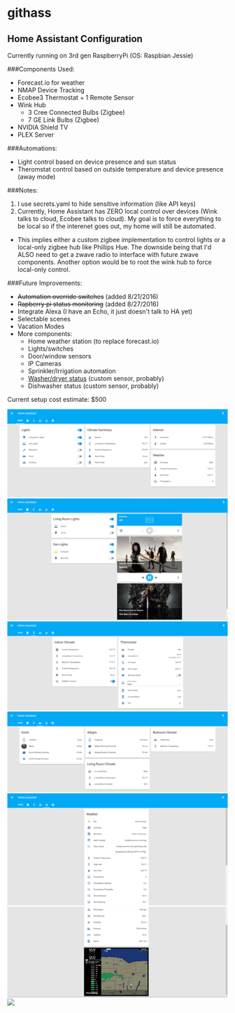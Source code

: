 # githass
## Home Assistant Configuration
Currently running on 3rd gen RaspberryPi (OS: Raspbian Jessie)

###Components Used:
- Forecast.io for weather
- NMAP Device Tracking
- Ecobee3 Thermostat + 1 Remote Sensor
- Wink Hub
  - 3 Cree Connected Bulbs (Zigbee)
  -  7 GE Link Bulbs (Zigbee)
- NVIDIA Shield TV
- PLEX Server

###Automations:
- Light control based on device presence and sun status
- Theromstat control based on outside temperature and device presence (away mode)

###Notes:
1. I use secrets.yaml to hide sensitive information (like API keys)
2. Currently, Home Assistant has ZERO local control over devices (Wink talks to cloud, Ecobee talks to cloud).  My goal is to force everything to be local so if the interenet goes out, my home will still be automated.
  * This implies either a custom zigbee implementation to control lights or a local-only zigbee hub like Phillips Hue.  The downside being that I'd ALSO need to get a zwave radio to interface with future zwave components.  Another option would be to root the wink hub to force local-only control.
 
###Future Improvements:
- ~~Automation override switches~~ (added 8/21/2016)
- ~~Rapberry pi status monitoring~~ (added 8/27/2016)
- Integrate Alexa (I have an Echo, it just doesn't talk to HA yet)
- Selectable scenes
- Vacation Modes
- More components:
  - Home weather station (to replace forecast.io)
  - Lights/switches
  - Door/window sensors
  - IP Cameras
  - Sprinkler/Irrigation automation
  - [Washer/dryer status](https://home-assistant.io/blog/2016/08/03/laundry-automation-update/) (custom sensor, probably)
  - Dishwasher status (custom sensor, probably)
  
Current setup cost estimate: $500 

![](https://github.com/fronzbot/githass/blob/master/images/ha_home_page.png)
![](https://github.com/fronzbot/githass/blob/master/images/ha_media.png)
![](https://github.com/fronzbot/githass/blob/master/images/ha_thermostat.png)
![](https://github.com/fronzbot/githass/blob/master/images/ha_presence.png)
![](https://github.com/fronzbot/githass/blob/master/images/ha_weather1.png)
![](https://github.com/fronzbot/githass/blob/master/images/ha_weather2.png)
![](https://github.com/fronzbot/githass/blob/master/images/ha_presences.png)
